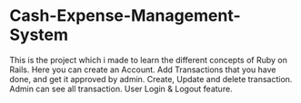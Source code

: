 # Cash-Expense-Management-System

This is the project which i made to learn the different concepts of Ruby on Rails.
Here you can create an Account. 
Add Transactions that you have done, and get it approved by admin.
Create, Update and delete transaction.
Admin can see all transaction.
User Login & Logout feature.
